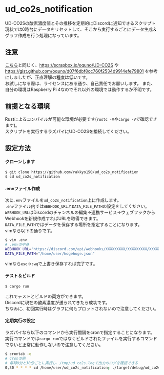 # ud_co2s_notification
UD-CO2Sの酸素濃度値とその推移を定期的にDiscordに通知できるスクリプト  
現状では0時台にデータをリセットして、そこから実行するごとにデータ生成＆グラフ作成を行う処理になっています。  

## 注意
[こちら](https://github.com/rakkyo150/ud-co2s-with-raspberry-pi-and-alexa)と同じく、https://scrapbox.io/oquno/UD-CO2S や https://gist.github.com/oquno/d07f6dbf8cc760f2534d9914efe79801 を参考にしましたが、正直理解の程度は低いです。  
お試しになる際は、ライセンスにある通り、自己責任でお願いします。
また、自分の環境はRaspberry Pi 4なのでそれ以外の環境では動作するか不明です。

## 前提となる環境
Rustによるコンパイルが可能な環境が必要です(`rustc -V`や`cargo -V`で確認できます)。  
スクリプトを実行するラズパイにUD-CO2Sを接続してください。  

## 設定方法
#### クローンします
```bash
$ git clone https://github.com/rakkyo150/ud_co2s_notification
$ cd ud_co2s_notification
```
#### .envファイル作成
次に`.env`ファイルを`ud_co2s_notification`上に作成します。  
`.env`ファイル内では`WEBHOOK_URL`と`DATA_FILE_PATH`の設定をしてください。  
`WEBHOOK_URL`はDiscordのチャンネルの編集->連携サービス->ウェブフックからWebhookを新規作成すればURLを取得できます。  
`DATA_FILE_PATH`ではデータを保存する場所を指定することになります。  
vimなら以下の通りです。
```bash
$ vim .env
# .envの中身
WEBHOOK_URL="https://discord.com/api/webhooks/XXXXXXXXX/XXXXXXXXX/XXXXXXXXXXXXXXXXXXXXXXXX"
DATA_FILE_PATH="/home/user/hogehoge.json"
```
vimなら`esc`->`:wq`で上書き保存すれば完了です。  

#### テスト＆ビルド
```bash
$ cargo run
```
これでテストとビルドの両方ができます。  
Discordに現在の酸素濃度が送られてきたら成功です。  
ちなみに、初回実行時はグラフに何もプロットされないので注意してください。

#### 定期実行の設定
ラズパイなら以下のコマンドから実行間隔をcronで指定することになります。  
実行コマンドでは`cargo run`ではなくビルドされたファイルを実行するコマンドでないと正常に動作しないので注意してください。  
```bash
$ crontab -e
# cronの例
# 毎時0分と30分ごとに実行し、/tmp/ud_co2s.logで出力のログを確認できる
0,30 * * * * cd /home/user/ud_co2s_notification; ./target/debug/ud_co2s_notification >> /tmp/ud_co2s.log
```
